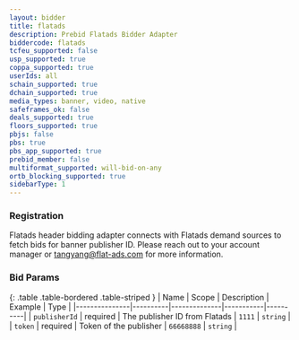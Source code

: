 ```yaml
---
layout: bidder
title: flatads
description: Prebid Flatads Bidder Adapter
biddercode: flatads
tcfeu_supported: false
usp_supported: true
coppa_supported: true
userIds: all
schain_supported: true
dchain_supported: true
media_types: banner, video, native
safeframes_ok: false
deals_supported: true
floors_supported: true
pbjs: false
pbs: true
pbs_app_supported: true
prebid_member: false
multiformat_supported: will-bid-on-any
ortb_blocking_supported: true
sidebarType: 1
---
```


### Registration

Flatads header bidding adapter connects with Flatads demand sources to fetch bids for banner publisher ID. Please reach
out to your account manager or <tangyang@flat-ads.com> for more information.

### Bid Params

{: .table .table-bordered .table-striped }
| Name | Scope | Description | Example | Type |
|---------------|----------|--------------|-----------|----------|
| `publisherId` | required | The publisher ID from Flatads | `1111` | `string` |
| `token` | required | Token of the publisher | `66668888` | `string` |
